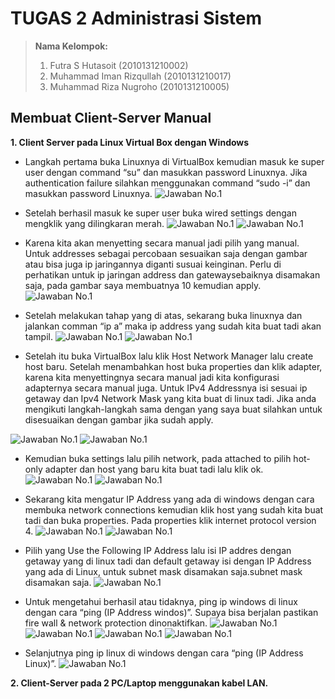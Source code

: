 # TUGAS 2 Administrasi Sistem

> **Nama Kelompok:**
> 1. Futra S Hutasoit (2010131210002)
> 2. Muhammad Iman Rizqullah (2010131210017)
> 3. Muhammad Riza Nugroho (2010131210005) 

## Membuat Client-Server Manual

**1. Client Server pada Linux Virtual Box dengan Windows**
+ Langkah pertama buka Linuxnya di VirtualBox kemudian masuk ke super user dengan command “su” dan masukkan password Linuxnya. Jika authentication failure silahkan menggunakan command “sudo -i” dan masukkan password Linuxnya.
![Jawaban No.1](Jawaban1.png)

+ Setelah berhasil masuk ke super user buka wired settings dengan mengklik yang dilingkaran merah.
![Jawaban No.1](Jawaban1(1).png)
![Jawaban No.1](Jawaban1(2).png)

+ Karena kita akan menyetting secara manual jadi pilih yang manual. Untuk addresses sebagai percobaan sesuaikan saja dengan gambar atau bisa juga ip jaringannya diganti susuai keinginan. Perlu di perhatikan untuk ip jaringan address dan gatewaysebaiknya disamakan saja, pada gambar saya membuatnya 10 kemudian apply.
![Jawaban No.1](Jawaban1(3).png)

+ Setelah melakukan tahap yang di atas, sekarang buka linuxnya dan jalankan comman “ip a” maka ip address yang sudah kita buat tadi akan tampil.
![Jawaban No.1](Jawaban1(4).png)
![Jawaban No.1](Jawaban1(5).png)

+ Setelah itu buka VirtualBox lalu klik Host Network Manager lalu create host baru. Setelah menambahkan host buka properties dan klik adapter, karena kita menyettingnya secara manual jadi kita konfigurasi adapternya secara manual juga. Untuk IPv4 Addressnya isi sesuai ip getaway dan Ipv4 Network Mask yang kita buat di linux tadi. Jika anda mengikuti langkah-langkah sama dengan yang saya buat silahkan untuk disesuaikan dengan gambar jika sudah apply.

![Jawaban No.1](Jawaban1(5).png)
![Jawaban No.1](Jawaban1(6).png)

+ Kemudian buka settings lalu pilih network, pada attached to pilih hot-only adapter dan host yang baru kita buat tadi lalu klik ok.
![Jawaban No.1](Jawaban1(7).png)
![Jawaban No.1](Jawaban1(8).png)

+ Sekarang kita mengatur IP Address yang ada di windows dengan cara membuka network connections kemudian klik host yang sudah kita buat tadi dan buka properties. Pada properties klik internet protocol version 4.
![Jawaban No.1](Jawaban1(9).png)
![Jawaban No.1](Jawaban1(10).png)

+ Pilih yang Use the Following IP Address lalu isi IP addres dengan getaway yang di linux tadi dan default getaway isi dengan IP Address yang ada di Linux, untuk subnet mask disamakan saja.subnet mask disamakan saja.
![Jawaban No.1](Jawaban1(11).png)
+ Untuk mengetahui berhasil atau tidaknya, ping ip windows di linux dengan cara “ping (IP Address windos)”. Supaya bisa berjalan pastikan fire wall & network protection dinonaktifkan.
![Jawaban No.1](Jawaban1(12).png)
![Jawaban No.1](Jawaban1(13).png)
![Jawaban No.1](Jawaban1(14).png)
![Jawaban No.1](Jawaban1(15).png)
+ Selanjutnya ping ip linux di windows dengan cara “ping (IP Address Linux)”.
![Jawaban No.1](Jawaban1(16).png)

**2. Client-Server pada 2 PC/Laptop menggunakan kabel LAN.**

